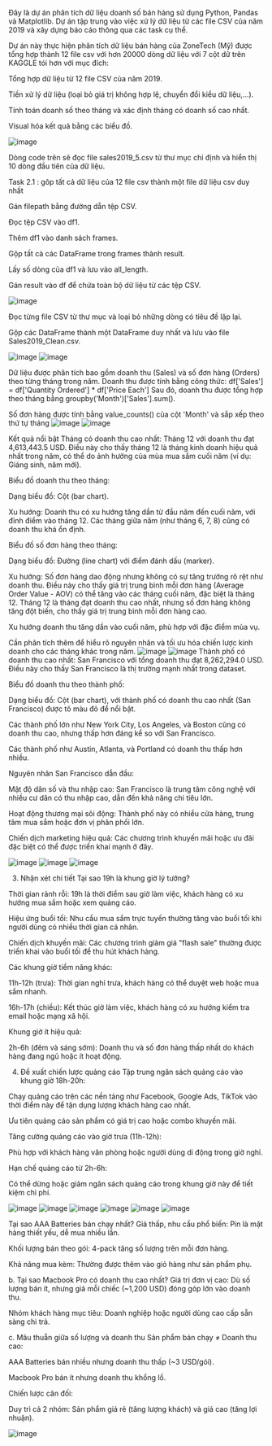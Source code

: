 Đây là dự án phân tích dữ liệu doanh số bán hàng sử dụng Python, Pandas và Matplotlib. Dự án tập trung vào việc xử lý dữ liệu từ các file CSV của năm 2019 và xây dựng báo cáo thông qua các task cụ thể.

Dự án này thực hiện phân tích dữ liệu bán hàng của ZoneTech (Mỹ) được tổng hợp thành 12 file csv với hơn 20000 dòng dữ liệu với 7 cột dữ  trên KAGGLE tói hơn với mục đích:

Tổng hợp dữ liệu từ 12 file CSV của năm 2019.

Tiền xử lý dữ liệu (loại bỏ giá trị không hợp lệ, chuyển đổi kiểu dữ liệu,...).

Tính toán doanh số theo tháng và xác định tháng có doanh số cao nhất.

Visual hóa kết quả bằng các biểu đồ.

![image](https://github.com/user-attachments/assets/8525f4bb-7112-46b4-a266-b9bf0f828d63)

Dòng code trên sẽ đọc file sales2019_5.csv từ thư mục chỉ định và hiển thị 10 dòng đầu tiên của dữ liệu.

Task 2.1 : gôp tất cả dữ liệu của 12 file csv thành một file dữ liệu csv duy nhất 

Gán filepath bằng đường dẫn tệp CSV.

Đọc tệp CSV vào df1.

Thêm df1 vào danh sách frames.

Gộp tất cả các DataFrame trong frames thành result.

Lấy số dòng của df1 và lưu vào all_length.

Gán result vào df để chứa toàn bộ dữ liệu từ các tệp CSV.

![image](https://github.com/user-attachments/assets/56b02d28-0d7b-4321-b9b9-5a54200998d4)

Đọc từng file CSV từ thư mục và loại bỏ những dòng có tiêu đề lặp lại.

Gộp các DataFrame thành một DataFrame duy nhất và lưu vào file Sales2019_Clean.csv.

![image](https://github.com/user-attachments/assets/b47d13f0-7fbd-4f94-bc13-1c7fb2f03a16)
![image](https://github.com/user-attachments/assets/c4c91275-cd90-4f8f-b2d6-9f9aaf73b3fe)

Dữ liệu được phân tích bao gồm doanh thu (Sales) và số đơn hàng (Orders) theo từng tháng trong năm.
Doanh thu được tính bằng công thức:
df['Sales'] = df['Quantity Ordered'] * df['Price Each']
Sau đó, doanh thu được tổng hợp theo tháng bằng groupby('Month')['Sales'].sum().

Số đơn hàng được tính bằng value_counts() của cột 'Month' và sắp xếp theo thứ tự tháng
![image](https://github.com/user-attachments/assets/cdfe9040-6de6-4dc7-a07e-e879a54913d6)
![image](https://github.com/user-attachments/assets/c179737f-6ee5-4779-a308-b82690d0cf6d)


Kết quả nổi bật
Tháng có doanh thu cao nhất: Tháng 12 với doanh thu đạt 4,613,443.5 USD. Điều này cho thấy tháng 12 là tháng kinh doanh hiệu quả nhất trong năm, có thể do ảnh hưởng của mùa mua sắm cuối năm (ví dụ: Giáng sinh, năm mới).

Biểu đồ doanh thu theo tháng:

Dạng biểu đồ: Cột (bar chart).

Xu hướng: Doanh thu có xu hướng tăng dần từ đầu năm đến cuối năm, với đỉnh điểm vào tháng 12. Các tháng giữa năm (như tháng 6, 7, 8) cũng có doanh thu khá ổn định.

Biểu đồ số đơn hàng theo tháng:

Dạng biểu đồ: Đường (line chart) với điểm đánh dấu (marker).

Xu hướng: Số đơn hàng dao động nhưng không có sự tăng trưởng rõ rệt như doanh thu. Điều này cho thấy giá trị trung bình mỗi đơn hàng (Average Order Value - AOV) có thể tăng vào các tháng cuối năm, đặc biệt là tháng 12.
Tháng 12 là tháng đạt doanh thu cao nhất, nhưng số đơn hàng không tăng đột biến, cho thấy giá trị trung bình mỗi đơn hàng cao.

Xu hướng doanh thu tăng dần vào cuối năm, phù hợp với đặc điểm mùa vụ.

Cần phân tích thêm để hiểu rõ nguyên nhân và tối ưu hóa chiến lược kinh doanh cho các tháng khác trong năm.
![image](https://github.com/user-attachments/assets/3aa1f0a6-952b-4231-a55e-f8b4912ebfaf)
![image](https://github.com/user-attachments/assets/e8b680fb-f824-4f7f-965d-dd92a6d4cd30)
Thành phố có doanh thu cao nhất: San Francisco với tổng doanh thu đạt 8,262,294.0 USD. Điều này cho thấy San Francisco là thị trường mạnh nhất trong dataset.

Biểu đồ doanh thu theo thành phố:

Dạng biểu đồ: Cột (bar chart), với thành phố có doanh thu cao nhất (San Francisco) được tô màu đỏ để nổi bật.


Các thành phố lớn như New York City, Los Angeles, và Boston cũng có doanh thu cao, nhưng thấp hơn đáng kể so với San Francisco.

Các thành phố như Austin, Atlanta, và Portland có doanh thu thấp hơn nhiều.

Nguyên nhân San Francisco dẫn đầu:

Mật độ dân số và thu nhập cao: San Francisco là trung tâm công nghệ với nhiều cư dân có thu nhập cao, dẫn đến khả năng chi tiêu lớn.

Hoạt động thương mại sôi động: Thành phố này có nhiều cửa hàng, trung tâm mua sắm hoặc đơn vị phân phối lớn.

Chiến dịch marketing hiệu quả: Các chương trình khuyến mãi hoặc ưu đãi đặc biệt có thể được triển khai mạnh ở đây.

![image](https://github.com/user-attachments/assets/fd9cddf2-48b8-4b8e-b8dd-0a6791f06983)
![image](https://github.com/user-attachments/assets/a73cd67a-c7fb-47de-b3c7-8be045609feb)
![image](https://github.com/user-attachments/assets/6450c887-fc27-4e05-9f69-85d6f2ee9ff0)

3. Nhận xét chi tiết
Tại sao 19h là khung giờ lý tưởng?

Thời gian rảnh rỗi: 19h là thời điểm sau giờ làm việc, khách hàng có xu hướng mua sắm hoặc xem quảng cáo.

Hiệu ứng buổi tối: Nhu cầu mua sắm trực tuyến thường tăng vào buổi tối khi người dùng có nhiều thời gian cá nhân.

Chiến dịch khuyến mãi: Các chương trình giảm giá "flash sale" thường được triển khai vào buổi tối để thu hút khách hàng.

Các khung giờ tiềm năng khác:

11h-12h (trưa): Thời gian nghỉ trưa, khách hàng có thể duyệt web hoặc mua sắm nhanh.

16h-17h (chiều): Kết thúc giờ làm việc, khách hàng có xu hướng kiểm tra email hoặc mạng xã hội.

Khung giờ ít hiệu quả:

2h-6h (đêm và sáng sớm): Doanh thu và số đơn hàng thấp nhất do khách hàng đang ngủ hoặc ít hoạt động.

4. Đề xuất chiến lược quảng cáo
Tập trung ngân sách quảng cáo vào khung giờ 18h-20h:

Chạy quảng cáo trên các nền tảng như Facebook, Google Ads, TikTok vào thời điểm này để tận dụng lượng khách hàng cao nhất.

Ưu tiên quảng cáo sản phẩm có giá trị cao hoặc combo khuyến mãi.

Tăng cường quảng cáo vào giờ trưa (11h-12h):

Phù hợp với khách hàng văn phòng hoặc người dùng di động trong giờ nghỉ.

Hạn chế quảng cáo từ 2h-6h:

Có thể dừng hoặc giảm ngân sách quảng cáo trong khung giờ này để tiết kiệm chi phí.

![image](https://github.com/user-attachments/assets/eb8d5e30-be06-4c54-88e9-6f503d024bbd)
![image](https://github.com/user-attachments/assets/12a837bc-a6d8-4b34-81c1-4a772f0c0542)
![image](https://github.com/user-attachments/assets/21672e46-7d00-4138-978c-26b2a9a79e2c)
![image](https://github.com/user-attachments/assets/4c3362c1-bc1c-4645-bc99-bfec37f4fa6f)
![image](https://github.com/user-attachments/assets/0f3d86c6-e7cf-4129-88d2-47cf45042f83)
![image](https://github.com/user-attachments/assets/18cefcd2-5f83-4ded-aa2f-becdb2d1071a)


Tại sao AAA Batteries bán chạy nhất?
Giá thấp, nhu cầu phổ biến: Pin là mặt hàng thiết yếu, dễ mua nhiều lần.

Khối lượng bán theo gói: 4-pack tăng số lượng trên mỗi đơn hàng.

Khả năng mua kèm: Thường được thêm vào giỏ hàng như sản phẩm phụ.

b. Tại sao Macbook Pro có doanh thu cao nhất?
Giá trị đơn vị cao: Dù số lượng bán ít, nhưng giá mỗi chiếc (~1,200 USD) đóng góp lớn vào doanh thu.

Nhóm khách hàng mục tiêu: Doanh nghiệp hoặc người dùng cao cấp sẵn sàng chi trả.

c. Mâu thuẫn giữa số lượng và doanh thu
Sản phẩm bán chạy ≠ Doanh thu cao:

AAA Batteries bán nhiều nhưng doanh thu thấp (~3 USD/gói).

Macbook Pro bán ít nhưng doanh thu khổng lồ.

Chiến lược cân đối:

Duy trì cả 2 nhóm: Sản phẩm giá rẻ (tăng lượng khách) và giá cao (tăng lợi nhuận).


![image](https://github.com/user-attachments/assets/ebf8be22-8eee-4486-871d-e66cd93b7396)




